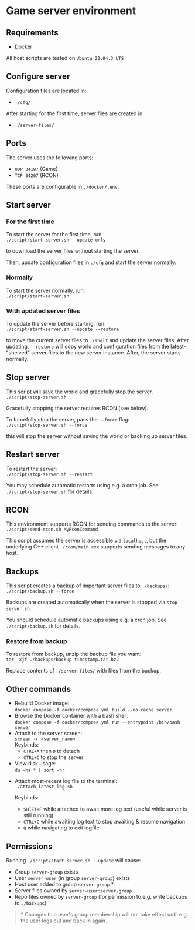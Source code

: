 # Game server environment

## Requirements

- [Docker](https://docs.docker.com/get-docker/)

All host scripts are tested on `Ubuntu 22.04.3 LTS`

## Configure server

Configuration files are located in:

- `./cfg/`

After starting for the first time, server files are created in:

- `./server-files/`

## Ports

The server uses the following ports:

- `UDP 34197` (Game)
- `TCP 34207` (RCON)

These ports are configurable in `./docker/.env`.

## Start server

### For the first time

To start the server for the first time, run:  
`./script/start-server.sh --update-only`

to download the server files without starting the server.

Then, update configuration files in `./cfg` and start the server normally:

### Normally

To start the server normally, run:  
`./script/start-server.sh`

### With updated server files

To update the server before starting, run:  
`./script/start-server.sh --update --restore`

to move the current server files to `./shelf` and update the server files.
After updating, `--restore` will copy world and configuration files from the
latest-"shelved" server files to the new server instance. After, the server
starts normally.

## Stop server

This script will save the world and gracefully stop the server.  
`./script/stop-server.sh`

Gracefully stopping the server requires RCON (see below).

To forcefully stop the server, pass the `--force` flag:  
`./script/stop-server.sh --force`

this will stop the server without saving the world or backing up server files.

## Restart server

To restart the server:  
`./script/stop-server.sh --restart`

You may schedule automatic restarts using e.g. a cron job.
See `./script/stop-server.sh` for details.

## RCON

This environment supports RCON for sending commands to the server:  
`./script/send-rcon.sh MyRconCommand`

This script assumes the server is accessible via `localhost`, but the
underlying C++ client `./rcon/main.cxx` supports sending messages to any host.

## Backups

This script creates a backup of important server files to `./backups/`:  
`./script/backup.sh --force`

Backups are created automatically when the server is stopped via `stop-server.sh`.

You should schedule automatic backups using e.g. a cron job. See `./script/backup.sh`
for details.

### Restore from backup

To restore from backup, unzip the backup file you want:  
`tar -xjf ./backups/backup-timestamp.tar.bz2`

Replace contents of `./server-files/` with files from the backup.

## Other commands

- Rebuild Docker image:  
  `docker compose -f docker/compose.yml build --no-cache server`
- Browse the Docker container with a bash shell:  
  `docker compose -f docker/compose.yml run --entrypoint /bin/bash server`
- Attach to the server screen:  
  `screen -r <server_name>`  
  Keybinds:
  - `CTRL+A` then `D` to detach
  - `CTRL+C` to stop the server
- View disk usage:  
  `du -hs * | sort -hr`

<!-- line break -->

- Attach most-recent log file to the terminal:  
  `./attach-latest-log.sh`

  Keybinds:
  - `SHIFT+F` while attached to await more log text (useful while server is
              still running)
  - `CTRL+C` while awaiting log text to stop awaiting & resume navigation
  - `Q` while navigating to exit logfile

## Permissions

Running `./script/start-server.sh --update` will cause:

- Group `server-group` exists
- User `server-user` (in group `server-group`) exists
- Host user added to group `server-group` *
- Server files owned by `server-user:server-group`
- Repo files owned by `server-group` (for permission to e.g. write backups to `./backups`)

> \* Changes to a user's group membership will not take effect until e.g. the
> user logs out and back in again.
